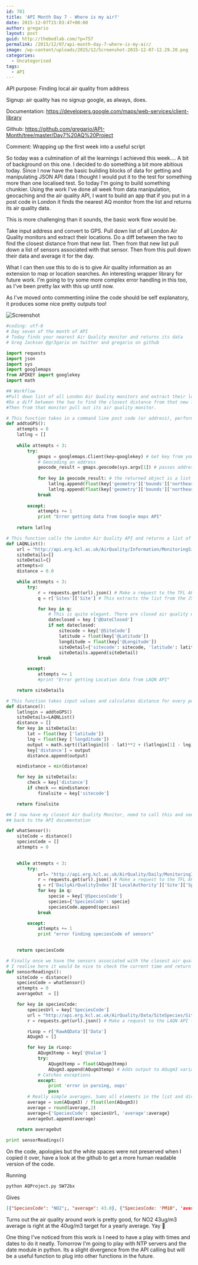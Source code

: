 ```yaml
---
id: 781
title: 'API Month Day 7 - Where is my air?'
date: 2015-12-07T15:03:47+00:00
author: gregario
layout: post
guid: http://thebedlab.com/?p=757
permalink: /2015/12/07/api-month-day-7-where-is-my-air/
image: /wp-content/uploads/2015/12/Screenshot-2015-12-07-12.29.20.png
categories:
  - Uncategorised
tags:
  - API
---
```

API purpose: Finding local air quality from address
  
Signup: air quality has no signup google, as always, does.
  
Documentation: <a href="https://developers.google.com/maps/web-services/client-library" target="_blank">https://developers.google.com/maps/web-services/client-library</a>
  
Github: <a href="https://github.com/gregario/API-Month/tree/master/Day7%20AQ%20Project" target="_blank">https://github.com/gregario/API-Month/tree/master/Day7%20AQ%20Project</a>
  
Comment: Wrapping up the first week into a useful script

So today was a culmination of all the learnings I achieved this week.... A bit of background on this one. I decided to do something a bit more abitious today. Since I now have the basic building blocks of data for getting and manipulating JSON API data I thought I would put it to the test for something more than one localised test. So today I'm going to build something chunkier. Using the work I've done all week from data manipulation, geocaching and the air quality API, I want to build an app that if you put in a post code in London it finds the nearest AQ monitor from the list and returns its air quality data.

This is more challenging than it sounds, the basic work flow would be.

Take input address and convert to GPS. Pull down list of all London Air Quality monitors and extract their locations. Do a diff between the two to find the closest distance from that new list. Then from that new list pull down a list of sensors associated with that sensor. Then from this pull down their data and average it for the day.

What I can then use this to do is to give Air quality information as an extension to map or location searches. An interesting wrapper library for future work. I'm going to try some more complex error handling in this too, as I've been pretty lax with this up until now.

As I've moved onto commenting inline the code should be self explanatory, it produces some nice pretty outputs too!

![Screenshot](wp-content/uploads/2015/12/Screenshot-2015-12-07-12.29.20.png)

```python
#coding: utf-8
# Day seven of the month of API
# Today finds your nearest Air Quality monitor and returns its data
# Greg Jackson @gr3gario on twitter and gregario on github

import requests
import json 
import sys  
import googlemaps
from APIKEY import googlekey
import math

## Workflow
#Pull down list of all London Air Quality monitors and extract their locations. 
#Do a diff between the two to find the closest distance from that new list.
#Then from that monitor pull out its air quality monitor. 

# This function takes in a command line post code (or address), performs a google maps call to check its GPS data and returns as a list
def addtoGPS():
	attempts = 0
	latlng = []
	
	while attempts < 3:
		try:
			gmaps = googlemaps.Client(key=googlekey) # Get key from your google developer portal. 
			# Geocoding an address
			geocode_result = gmaps.geocode(sys.argv[1]) # passes address given on command line to google maps geocoding api
			
			for key in geocode_result: # the returned object is a list with nested JSON objects inside each list. So you need to iterate through the list and do operations on each object separately
				latlng.append(float(key['geometry']['bounds']['northeast']['lat'])) # pulls out nested latitude figure from call
				latlng.append(float(key['geometry']['bounds']['northeast']['lng'])) # pulls out nested longditude figure from call
			break
		
		except:
			attempts += 1
			print "Error getting data from Google maps API"	
	
	return latlng

# This function calls the London Air Quality API and returns a list of all the sites with their GPS Coordinates 
def LAQNList():
	url = "http://api.erg.kcl.ac.uk/AirQuality/Information/MonitoringSites/GroupName=All/JSON" # Gives all units in London for AQ
	siteDetails=[]
	siteDetail={}
	attempts=0
	distance = 0.0

	while attempts < 3:
		try: 
			r = requests.get(url).json() # Make a request to the TFL API for data
			q = r['Sites']['Site'] # This extracts the list from the JSON object

			for key in q:
				# This is quite elegant. There are closed air quality units on the system which we want to ignore. So we check the dateclosed field. If its emply we include the unit. 
				dateclosed = key ['@DateClosed'] 
				if not dateclosed: 
					sitecode = key['@SiteCode']
					latitude = float(key['@Latitude'])
					longditude = float(key['@Longitude'])
					siteDetail={'sitecode': sitecode, 'latitude': latitude, 'longditude': longditude, 'distance':distance}
					siteDetails.append(siteDetail)
			break

		except:
			attempts += 1
			#print "Error getting Location data from LAQN API"

	return siteDetails

# This function takes input values and calculates distance for every point and calculates the closest site code
def distance():
    latlngin = addtoGPS()
    siteDetails=LAQNList()
    distance = []
    for key in siteDetails:
    	lat = float(key ['latitude'])
    	lng = float(key ['longditude'])
    	output = math.sqrt((latlngin[0] - lat)**2 + (latlngin[1] - lng)**2)
    	key['distance'] = output
    	distance.append(output)

    mindistance = min(distance)

    for key in siteDetails:
    	check = key['distance']
    	if check == mindistance: 
    		finalsite = key['sitecode']

    return finalsite

## I now have my closest Air Quality Monitor, need to call this and see what sensors it has
## back to the API documentation

def whatSensor():
	siteCode = distance()
	speciesCode = []
	attempts = 0 

	
	while attempts < 3:
		try: 
			url= "http://api.erg.kcl.ac.uk/AirQuality/Daily/MonitoringIndex/Latest/SiteCode=" +siteCode+ "/json"
			r = requests.get(url).json() # Make a request to the TFL API for data
			q = r['DailyAirQualityIndex']['LocalAuthority']['Site']['Species'] # This extracts the list from the JSON object
			for key in q:
				specie = key['@SpeciesCode']
				species={'SpeciesCode': specie}
				speciesCode.append(species)
			break

		except:
			attempts += 1
			print "error finding speciesCode of sensors"
	

	return speciesCode

# Finally once we have the sensors associated with the closest air quality sensor we can do a check of the last day and return an average of the readings
# I realise here it would be nice to check the current time and return it as a variable for input, will work on that on day 8
def sensorReadings():
	siteCode = distance()
	speciesCode = whatSensor()
	attempts = 0 
	averageOut  = []

	for key in speciesCode:
		speciesUrl = key['SpeciesCode']
		url = "http://api.erg.kcl.ac.uk/AirQuality/Data/SiteSpecies/SiteCode="+siteCode+"/SpeciesCode="+speciesUrl+"/StartDate=05-12-15/EndDate=06-12-15/Json" # Gives data in closest AQ monitor
		r = requests.get(url).json() # Make a request to the LAQN API for data

		rLoop = r['RawAQData']['Data']
		AQugm3 = [] 

		for key in rLoop:
			AQugm3temp = key['@Value'] 
			try: 
		 		AQugm3temp = float(AQugm3temp) 
		 		AQugm3.append(AQugm3temp) # Adds output to AQugm3 variable
		 	# Catches exceptions
		 	except:
		 		print 'error in parsing, oops'
		 		pass
		# Really simple averages. Sums all elements in the list and divides by the length of the list 
		average = sum(AQugm3) / float(len(AQugm3))
		average = round(average,2)
		average={'SpeciesCode': speciesUrl, 'average':average}
		averageOut.append(average)
	
	return averageOut

print sensorReadings()

```

  On the code, apologies but the white spaces were not preserved when I copied it over, have a look at the github to get a more human readable version of the code.

  Running
```bash
python AQProject.py SW72bx
```

Gives

```json
[{"SpeciesCode": "NO2";, "average": 43.0}, {"SpeciesCode: 'PM10", 'average': 21.68}, {'SpeciesCode': "PM25", 'average': 8.66}]
```

Turns out the air quality around work is pretty good, for NO2 43ug/m3 average is right at the 40ug/m3 target for a yearly average. Yay 🙂

One thing I've noticed from this work is I need to have a play with times and dates to do it neatly. Tomorrow I'm going to play with NTP servers and the date module in python. Its a slight divergence from the API calling but will be a useful function to plug into other functions in the future.
